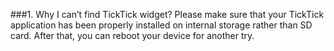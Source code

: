 ###1. Why I can’t find TickTick widget?
Please make sure that your TickTick application has been properly installed on internal storage rather than SD card. After that, you can reboot your device for another try.
